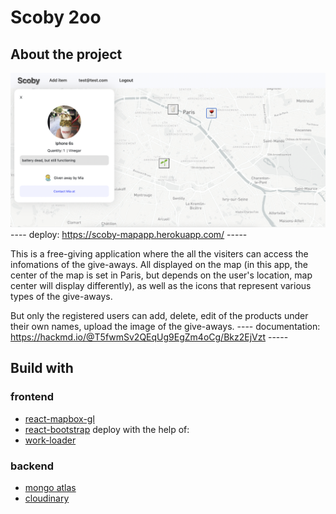 # Scoby 2oo

## About the project

![project screenshots](https://github.com/yuuumiao/scoby_2oo/blob/master/z-project-screenshots/homepage-screenshot.png)
---- deploy: https://scoby-mapapp.herokuapp.com/ -----

This is a free-giving application where the all the visiters can access the infomations of the give-aways. All displayed on the map (in this app, the center of the map is set in Paris, but depends on the user's location, map center will display differently), as well as the icons that represent various types of the give-aways.

But only the registered users can add, delete, edit of the products under their own names, upload the image of the give-aways.
---- documentation: https://hackmd.io/@T5fwmSv2QEqUg9EgZm4oCg/Bkz2EjVzt -----

## Build with

### frontend

- [react-mapbox-gl](https://docs.mapbox.com/mapbox-gl-js/api/)
- [react-bootstrap](https://react-bootstrap.github.io/) deploy with the help of:
- [work-loader](https://www.npmjs.com/package/worker-loader)

### backend

- [mongo atlas](https://account.mongodb.com/)
- [cloudinary](https://cloudinary.com/)
